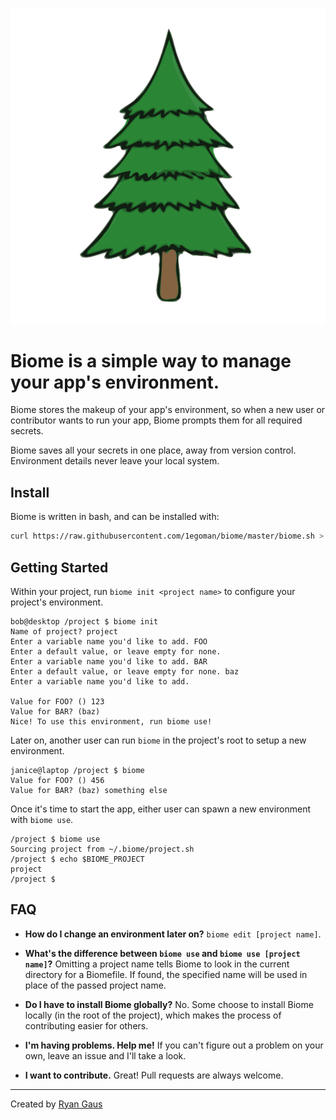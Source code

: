 ![Biome Logo](https://raw.githubusercontent.com/1egoman/biome/master/resources/logo.png)

# Biome is a simple way to manage your app's environment.
Biome stores the makeup of your app's environment, so when a new user or contributor wants to run
your app, Biome prompts them for all required secrets. 

Biome saves all your secrets in one place, away from version control. Environment details never
leave your local system.

## Install
Biome is written in bash, and can be installed with:
```bash
curl https://raw.githubusercontent.com/1egoman/biome/master/biome.sh > /usr/local/bin/biome
```

## Getting Started
Within your project, run `biome init <project name>` to configure your project's environment.

```
bob@desktop /project $ biome init
Name of project? project
Enter a variable name you'd like to add. FOO
Enter a default value, or leave empty for none. 
Enter a variable name you'd like to add. BAR
Enter a default value, or leave empty for none. baz
Enter a variable name you'd like to add. 

Value for FOO? () 123
Value for BAR? (baz) 
Nice! To use this environment, run biome use!
```

Later on, another user can run `biome` in the project's root to setup a new environment.
```
janice@laptop /project $ biome
Value for FOO? () 456
Value for BAR? (baz) something else
```
Once it's time to start the app, either user can spawn a new environment with `biome use`.
```
/project $ biome use
Sourcing project from ~/.biome/project.sh
/project $ echo $BIOME_PROJECT
project
/project $
```

## FAQ
- **How do I change an environment later on?** `biome edit [project name]`.

- **What's the difference between `biome use` and `biome use [project name]`?**
Omitting a project name tells Biome to look in the current directory for a Biomefile. If found,
the specified name will be used in place of the passed project name.

- **Do I have to install Biome globally?**
No. Some choose to install Biome locally (in the root of the project), which makes the process of
contributing easier for others.

- **I'm having problems. Help me!**
If you can't figure out a problem on your own, leave an issue and I'll take a look.

- **I want to contribute.**
Great! Pull requests are always welcome.

----------
Created by [Ryan Gaus](http://rgaus.net)
